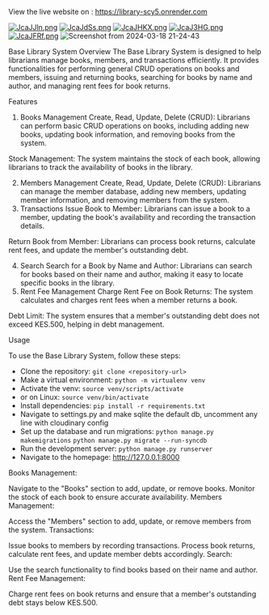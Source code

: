 View the live website on : https://library-scy5.onrender.com

[![JcaJJln.png](https://iili.io/JcaJJln.png)](https://freeimage.host/)
[![JcaJdSs.png](https://iili.io/JcaJdSs.png)](https://freeimage.host/)
[![JcaJHKX.png](https://iili.io/JcaJHKX.png)](https://freeimage.host/)
[![JcaJ3HG.png](https://iili.io/JcaJ3HG.png)](https://freeimage.host/)
[![JcaJFRf.png](https://iili.io/JcaJFRf.png)](https://freeimage.host/)
![Screenshot from 2024-03-18 21-24-43](https://github.com/wathika-eng/libraryapp/assets/71040609/7af9fff8-b697-42c0-8ff4-968d41ae8576)


Base Library System
Overview
The Base Library System is designed to help librarians manage books, members, and transactions efficiently. It provides functionalities for performing general CRUD operations on books and members, issuing and returning books, searching for books by name and author, and managing rent fees for book returns.

Features

1. Books Management
   Create, Read, Update, Delete (CRUD): Librarians can perform basic CRUD operations on books, including adding new books, updating book information, and removing books from the system.

Stock Management: The system maintains the stock of each book, allowing librarians to track the availability of books in the library.

2. Members Management
   Create, Read, Update, Delete (CRUD): Librarians can manage the member database, adding new members, updating member information, and removing members from the system.
3. Transactions
   Issue Book to Member: Librarians can issue a book to a member, updating the book's availability and recording the transaction details.

Return Book from Member: Librarians can process book returns, calculate rent fees, and update the member's outstanding debt.

4. Search
   Search for a Book by Name and Author: Librarians can search for books based on their name and author, making it easy to locate specific books in the library.
5. Rent Fee Management
   Charge Rent Fee on Book Returns: The system calculates and charges rent fees when a member returns a book.

Debt Limit: The system ensures that a member's outstanding debt does not exceed KES.500, helping in debt management.

Usage

To use the Base Library System, follow these steps:

- Clone the repository: `git clone <repository-url>`
- Make a virtual environment: `python -m virtualenv venv`
- Activate the venv: `source venv/scripts/activate`
- or on Linux: `source venv/bin/activate`
- Install dependencies: `pip install -r requirements.txt`
- Navigate to settings.py and make sqlite the default db, uncomment any line with cloudinary config
- Set up the database and run migrations: `python manage.py makemigrations` `python manage.py migrate --run-syncdb`
- Run the development server: `python manage.py runserver`
- Navigate to the homepage: http://127.0.0.1:8000

Books Management:

Navigate to the "Books" section to add, update, or remove books.
Monitor the stock of each book to ensure accurate availability.
Members Management:

Access the "Members" section to add, update, or remove members from the system.
Transactions:

Issue books to members by recording transactions.
Process book returns, calculate rent fees, and update member debts accordingly.
Search:

Use the search functionality to find books based on their name and author.
Rent Fee Management:

Charge rent fees on book returns and ensure that a member's outstanding debt stays below KES.500.
